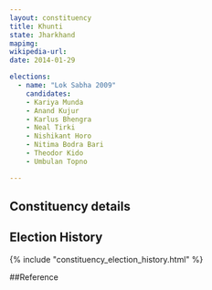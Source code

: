 ```yaml
---
layout: constituency
title: Khunti
state: Jharkhand
mapimg: 
wikipedia-url: 
date: 2014-01-29

elections: 
  - name: "Lok Sabha 2009"
    candidates: 
    - Kariya Munda 
    - Anand Kujur 
    - Karlus Bhengra 
    - Neal Tirki 
    - Nishikant Horo 
    - Nitima Bodra Bari 
    - Theodor Kido 
    - Umbulan Topno 

---
```

## Constituency details


## Election History
{% include "constituency_election_history.html" %}

##Reference
